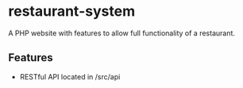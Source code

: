 # restaurant-system
A PHP website with features to allow full  functionality of a restaurant.

## Features
- RESTful API located in /src/api
